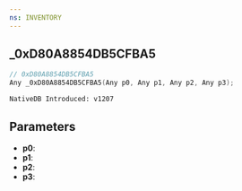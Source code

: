 ```yaml
---
ns: INVENTORY
---
```

## _0xD80A8854DB5CFBA5

```c
// 0xD80A8854DB5CFBA5
Any _0xD80A8854DB5CFBA5(Any p0, Any p1, Any p2, Any p3);
```

```
NativeDB Introduced: v1207
```

## Parameters
* **p0**:
* **p1**:
* **p2**:
* **p3**:
